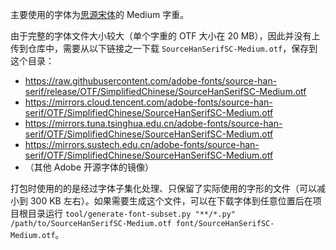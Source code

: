 主要使用的字体为[思源宋体](https://github.com/adobe-fonts/source-han-serif)的 Medium 字重。

由于完整的字体文件大小较大（单个字重的 OTF 大小在 20 MB），因此并没有上传到仓库中，需要从以下链接之一下载 `SourceHanSerifSC-Medium.otf`，保存到这个目录：

* https://raw.githubusercontent.com/adobe-fonts/source-han-serif/release/OTF/SimplifiedChinese/SourceHanSerifSC-Medium.otf
* https://mirrors.cloud.tencent.com/adobe-fonts/source-han-serif/OTF/SimplifiedChinese/SourceHanSerifSC-Medium.otf
* https://mirrors.tuna.tsinghua.edu.cn/adobe-fonts/source-han-serif/OTF/SimplifiedChinese/SourceHanSerifSC-Medium.otf
* https://mirrors.sustech.edu.cn/adobe-fonts/source-han-serif/OTF/SimplifiedChinese/SourceHanSerifSC-Medium.otf
* （其他 Adobe 开源字体的镜像）

打包时使用的的是经过字体子集化处理、只保留了实际使用的字形的文件（可以减小到 300 KB 左右）。如果需要生成这个文件，可以在下载字体到任意位置后在项目根目录运行 `tool/generate-font-subset.py "**/*.py" /path/to/SourceHanSerifSC-Medium.otf font/SourceHanSerifSC-Medium.otf`。